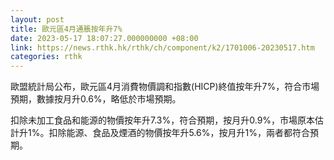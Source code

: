 ```yaml
---
layout: post
title: 歐元區4月通脹按年升7%
date: 2023-05-17 18:07:27.000000000 +08:00
link: https://news.rthk.hk/rthk/ch/component/k2/1701006-20230517.htm
categories: rthk
---
```


歐盟統計局公布，歐元區4月消費物價調和指數(HICP)終值按年升7%，符合市場預期，數據按月升0.6%，略低於市場預期。

扣除未加工食品和能源的物價按年升7.3%，符合預期，按月升0.9%，市場原本估計升1%。扣除能源、食品及煙酒的物價按年升5.6%，按月升1%，兩者都符合預期。
